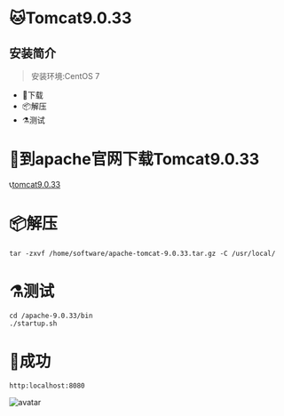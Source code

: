 # 🐱Tomcat9.0.33
## 安装简介
> 安装环境:CentOS 7
- 🚬下载
- 📦解压
- ⚗测试
# 🚬到apache官网下载Tomcat9.0.33
   📞[tomcat9.0.33](https://archive.apache.org/dist/tomcat/tomcat-9)
# 📦解压   
    tar -zxvf /home/software/apache-tomcat-9.0.33.tar.gz -C /usr/local/
# ⚗测试
    cd /apache-9.0.33/bin
    ./startup.sh
# 🌈成功
    http:localhost:8080
   ![avatar](
https://shushun.oss-cn-shenzhen.aliyuncs.com/QQ%E6%88%AA%E5%9B%BE20200811120057.png)
        
